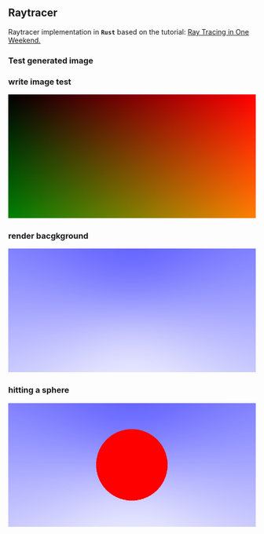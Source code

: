 ## Raytracer

Raytracer implementation in **`Rust`** based on the tutorial: [Ray Tracing in One Weekend.](https://raytracing.github.io/books/RayTracingInOneWeekend.html)

### Test generated image

### write image test
![](example_renders/my_image.01.test_write_image.jpg)

### render bacgkground
![](example_renders/my_image.02.render_bg.jpg)

### hitting a sphere
![](example_renders/my_image.03.hitting_sphere.jpg)
